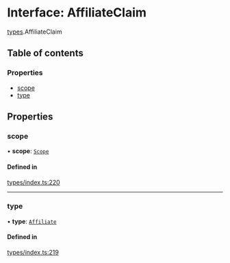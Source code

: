 # Interface: AffiliateClaim

[types](../wiki/types).AffiliateClaim

## Table of contents

### Properties

- [scope](../wiki/types.AffiliateClaim#scope)
- [type](../wiki/types.AffiliateClaim#type)

## Properties

### scope

• **scope**: [`Scope`](../wiki/types.Scope)

#### Defined in

[types/index.ts:220](https://github.com/PolymeshAssociation/polymesh-sdk/blob/07a4c5b0/src/types/index.ts#L220)

___

### type

• **type**: [`Affiliate`](../wiki/types.ClaimType#affiliate)

#### Defined in

[types/index.ts:219](https://github.com/PolymeshAssociation/polymesh-sdk/blob/07a4c5b0/src/types/index.ts#L219)
